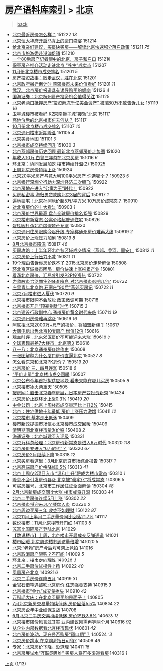 [房产语料库索引](../../README.md)  > [北京](北京.md)
====
> [back](../README.md)

- [北京最近房价怎么样？](http://jkwz.applinzi.com/ittc/6778590668494734341.html#%E5%8C%97%E4%BA%AC%E6%9C%80%E8%BF%91%E6%88%BF%E4%BB%B7%E6%80%8E%E4%B9%88%E6%A0%B7%EF%BC%9F) 151222 *13* 
- [北京恒大华府开启马背上的豪门盛宴](http://jkwz.applinzi.com/ittc/6775637092730405892.html#%E5%8C%97%E4%BA%AC%E6%81%92%E5%A4%A7%E5%8D%8E%E5%BA%9C%E5%BC%80%E5%90%AF%E9%A9%AC%E8%83%8C%E4%B8%8A%E7%9A%84%E8%B1%AA%E9%97%A8%E7%9B%9B%E5%AE%B4) 151214  
- [给北京亲们建议，买房快买房——解读北京快速积分落户政策](http://jkwz.applinzi.com/ittc/6774512081563026437.html#%E7%BB%99%E5%8C%97%E4%BA%AC%E4%BA%B2%E4%BB%AC%E5%BB%BA%E8%AE%AE%EF%BC%8C%E4%B9%B0%E6%88%BF%E5%BF%AB%E4%B9%B0%E6%88%BF%E2%80%94%E2%80%94%E8%A7%A3%E8%AF%BB%E5%8C%97%E4%BA%AC%E5%BF%AB%E9%80%9F%E7%A7%AF%E5%88%86%E8%90%BD%E6%88%B7%E6%94%BF%E7%AD%96) 151211 *75* 
- [北京市旅游委赴港澳促销](http://jkwz.applinzi.com/ittc/6774224077304890372.html#%E5%8C%97%E4%BA%AC%E5%B8%82%E6%97%85%E6%B8%B8%E5%A7%94%E8%B5%B4%E6%B8%AF%E6%BE%B3%E4%BF%83%E9%94%80) 151210  
- [一个80后房产记者眼中的北京、房子和户口](http://jkwz.applinzi.com/ittc/6774202029899777029.html#%E4%B8%80%E4%B8%AA80%E5%90%8E%E6%88%BF%E4%BA%A7%E8%AE%B0%E8%80%85%E7%9C%BC%E4%B8%AD%E7%9A%84%E5%8C%97%E4%BA%AC%E3%80%81%E6%88%BF%E5%AD%90%E5%92%8C%E6%88%B7%E5%8F%A3) 151210  
- [保亭房产推介活动走进北京 “养生”成卖点](http://jkwz.applinzi.com/ittc/6773009893388977157.html#%E4%BF%9D%E4%BA%AD%E6%88%BF%E4%BA%A7%E6%8E%A8%E4%BB%8B%E6%B4%BB%E5%8A%A8%E8%B5%B0%E8%BF%9B%E5%8C%97%E4%BA%AC+%E2%80%9C%E5%85%BB%E7%94%9F%E2%80%9D%E6%88%90%E5%8D%96%E7%82%B9) 151207  
- [11月份北京楼市成交排名](http://jkwz.applinzi.com/ittc/6770947957713273861.html#11%E6%9C%88%E4%BB%BD%E5%8C%97%E4%BA%AC%E6%A5%BC%E5%B8%82%E6%88%90%E4%BA%A4%E6%8E%92%E5%90%8D) 151201 *5* 
- [房产投资故事：败走武汉，胜在北京](http://jkwz.applinzi.com/ittc/6770913052455339013.html#%E6%88%BF%E4%BA%A7%E6%8A%95%E8%B5%84%E6%95%85%E4%BA%8B%EF%BC%9A%E8%B4%A5%E8%B5%B0%E6%AD%A6%E6%B1%89%EF%BC%8C%E8%83%9C%E5%9C%A8%E5%8C%97%E4%BA%AC) 151201  
- [北京政府搬迁倒计时 燕郊楼市未来价值看好](http://jkwz.applinzi.com/ittc/6770776647183893508.html#%E5%8C%97%E4%BA%AC%E6%94%BF%E5%BA%9C%E6%90%AC%E8%BF%81%E5%80%92%E8%AE%A1%E6%97%B6+%E7%87%95%E9%83%8A%E6%A5%BC%E5%B8%82%E6%9C%AA%E6%9D%A5%E4%BB%B7%E5%80%BC%E7%9C%8B%E5%A5%BD) 151201 *11* 
- [武汉、北京房价报道具有诱导购买的倾向](http://jkwz.applinzi.com/ittc/6768984480815776773.html#%E6%AD%A6%E6%B1%89%E3%80%81%E5%8C%97%E4%BA%AC%E6%88%BF%E4%BB%B7%E6%8A%A5%E9%81%93%E5%85%B7%E6%9C%89%E8%AF%B1%E5%AF%BC%E8%B4%AD%E4%B9%B0%E7%9A%84%E5%80%BE%E5%90%91) 151126 *4* 
- [国海证券：北京杭州房产投资机会值得关注](http://jkwz.applinzi.com/ittc/6768540493147538436.html#%E5%9B%BD%E6%B5%B7%E8%AF%81%E5%88%B8%EF%BC%9A%E5%8C%97%E4%BA%AC%E6%9D%AD%E5%B7%9E%E6%88%BF%E4%BA%A7%E6%8A%95%E8%B5%84%E6%9C%BA%E4%BC%9A%E5%80%BC%E5%BE%97%E5%85%B3%E6%B3%A8) 151125  
- [北京老两口抵押房产“投资解冻千亿美金资产” 被骗80万不敢告诉儿女](http://jkwz.applinzi.com/ittc/6766457612023628805.html#%E5%8C%97%E4%BA%AC%E8%80%81%E4%B8%A4%E5%8F%A3%E6%8A%B5%E6%8A%BC%E6%88%BF%E4%BA%A7%E2%80%9C%E6%8A%95%E8%B5%84%E8%A7%A3%E5%86%BB%E5%8D%83%E4%BA%BF%E7%BE%8E%E9%87%91%E8%B5%84%E4%BA%A7%E2%80%9D+%E8%A2%AB%E9%AA%9780%E4%B8%87%E4%B8%8D%E6%95%A2%E5%91%8A%E8%AF%89%E5%84%BF%E5%A5%B3) 151119 *16* 
- [卫星城楼市被看好 K2京南狮子城“接轨”北京](http://jkwz.applinzi.com/ittc/6765747449591497733.html#%E5%8D%AB%E6%98%9F%E5%9F%8E%E6%A5%BC%E5%B8%82%E8%A2%AB%E7%9C%8B%E5%A5%BD+K2%E4%BA%AC%E5%8D%97%E7%8B%AE%E5%AD%90%E5%9F%8E%E2%80%9C%E6%8E%A5%E8%BD%A8%E2%80%9D%E5%8C%97%E4%BA%AC) 151117  
- [高地价后的北京楼市何去何从？](http://jkwz.applinzi.com/ittc/6765697613336937477.html#%E9%AB%98%E5%9C%B0%E4%BB%B7%E5%90%8E%E7%9A%84%E5%8C%97%E4%BA%AC%E6%A5%BC%E5%B8%82%E4%BD%95%E5%8E%BB%E4%BD%95%E4%BB%8E%EF%BC%9F) 151117  
- [10月份北京楼市成交排名](http://jkwz.applinzi.com/ittc/6761854144730366981.html#10%E6%9C%88%E4%BB%BD%E5%8C%97%E4%BA%AC%E6%A5%BC%E5%B8%82%E6%88%90%E4%BA%A4%E6%8E%92%E5%90%8D) 151107 *10* 
- [北京通州楼市近期降温](http://jkwz.applinzi.com/ittc/6761169303223403524.html#%E5%8C%97%E4%BA%AC%E9%80%9A%E5%B7%9E%E6%A5%BC%E5%B8%82%E8%BF%91%E6%9C%9F%E9%99%8D%E6%B8%A9) 151105 *4* 
- [北京美食地图](http://jkwz.applinzi.com/ittc/6759509355842962437.html#%E5%8C%97%E4%BA%AC%E7%BE%8E%E9%A3%9F%E5%9C%B0%E5%9B%BE) 151101 *3* 
- [北京楼市成交持续回升](http://jkwz.applinzi.com/ittc/6758959101813408773.html#%E5%8C%97%E4%BA%AC%E6%A5%BC%E5%B8%82%E6%88%90%E4%BA%A4%E6%8C%81%E7%BB%AD%E5%9B%9E%E5%8D%87) 151030 *3* 
- [北京燕郊房价历史回顾 最新北京燕郊房价走势图](http://jkwz.applinzi.com/ittc/6755267762106696708.html#%E5%8C%97%E4%BA%AC%E7%87%95%E9%83%8A%E6%88%BF%E4%BB%B7%E5%8E%86%E5%8F%B2%E5%9B%9E%E9%A1%BE+%E6%9C%80%E6%96%B0%E5%8C%97%E4%BA%AC%E7%87%95%E9%83%8A%E6%88%BF%E4%BB%B7%E8%B5%B0%E5%8A%BF%E5%9B%BE) 151020  
- [年收入10万 白领三年内在北京买房](http://jkwz.applinzi.com/ittc/6753733101570966533.html#%E5%B9%B4%E6%94%B6%E5%85%A510%E4%B8%87+%E7%99%BD%E9%A2%86%E4%B8%89%E5%B9%B4%E5%86%85%E5%9C%A8%E5%8C%97%E4%BA%AC%E4%B9%B0%E6%88%BF) 151016 *6* 
- [环北京：协同发展加速 楼市持续升温(2)](http://jkwz.applinzi.com/ittc/6745800052162937860.html#%E7%8E%AF%E5%8C%97%E4%BA%AC%EF%BC%9A%E5%8D%8F%E5%90%8C%E5%8F%91%E5%B1%95%E5%8A%A0%E9%80%9F+%E6%A5%BC%E5%B8%82%E6%8C%81%E7%BB%AD%E5%8D%87%E6%B8%A9%282%29) 150925  
- [上周北京房价持续上涨](http://jkwz.applinzi.com/ittc/6745607405700236292.html#%E4%B8%8A%E5%91%A8%E5%8C%97%E4%BA%AC%E6%88%BF%E4%BB%B7%E6%8C%81%E7%BB%AD%E4%B8%8A%E6%B6%A8) 150924  
- [北京20平米房产与意大利100平米房产 你选哪个？](http://jkwz.applinzi.com/ittc/6745284024727913476.html#%E5%8C%97%E4%BA%AC20%E5%B9%B3%E7%B1%B3%E6%88%BF%E4%BA%A7%E4%B8%8E%E6%84%8F%E5%A4%A7%E5%88%A9100%E5%B9%B3%E7%B1%B3%E6%88%BF%E4%BA%A7+%E4%BD%A0%E9%80%89%E5%93%AA%E4%B8%AA%EF%BC%9F) 150923 *5* 
- [北京银行深圳分行助力深圳经济二次腾飞](http://jkwz.applinzi.com/ittc/6744909099852874757.html#%E5%8C%97%E4%BA%AC%E9%93%B6%E8%A1%8C%E6%B7%B1%E5%9C%B3%E5%88%86%E8%A1%8C%E5%8A%A9%E5%8A%9B%E6%B7%B1%E5%9C%B3%E7%BB%8F%E6%B5%8E%E4%BA%8C%E6%AC%A1%E8%85%BE%E9%A3%9E) 150922  
- [北京房地产进入“公寓为王”时代！](http://jkwz.applinzi.com/ittc/6744824682270901253.html#%E5%8C%97%E4%BA%AC%E6%88%BF%E5%9C%B0%E4%BA%A7%E8%BF%9B%E5%85%A5%E2%80%9C%E5%85%AC%E5%AF%93%E4%B8%BA%E7%8E%8B%E2%80%9D%E6%97%B6%E4%BB%A3%EF%BC%81) 150922  
- [买房私密事 海归男贷款购北京3居的背后](http://jkwz.applinzi.com/ittc/6742969866283926532.html#%E4%B9%B0%E6%88%BF%E7%A7%81%E5%AF%86%E4%BA%8B+%E6%B5%B7%E5%BD%92%E7%94%B7%E8%B4%B7%E6%AC%BE%E8%B4%AD%E5%8C%97%E4%BA%AC3%E5%B1%85%E7%9A%84%E8%83%8C%E5%90%8E) 150917 *1* 
- [遍地豪宅！北京孙河地价超5万/平方米 10万房价成常态？](http://jkwz.applinzi.com/ittc/6740526940424356869.html#%E9%81%8D%E5%9C%B0%E8%B1%AA%E5%AE%85%EF%BC%81%E5%8C%97%E4%BA%AC%E5%AD%99%E6%B2%B3%E5%9C%B0%E4%BB%B7%E8%B6%855%E4%B8%87%2F%E5%B9%B3%E6%96%B9%E7%B1%B3+10%E4%B8%87%E6%88%BF%E4%BB%B7%E6%88%90%E5%B8%B8%E6%80%81%EF%BC%9F) 150910  
- [对北京房价的十大看法](http://jkwz.applinzi.com/ittc/6737845420543542276.html#%E5%AF%B9%E5%8C%97%E4%BA%AC%E6%88%BF%E4%BB%B7%E7%9A%84%E5%8D%81%E5%A4%A7%E7%9C%8B%E6%B3%95) 150903 *1* 
- [北京房价世界最高 盘点全球房价排名15强](http://jkwz.applinzi.com/ittc/6735893134569063428.html#%E5%8C%97%E4%BA%AC%E6%88%BF%E4%BB%B7%E4%B8%96%E7%95%8C%E6%9C%80%E9%AB%98+%E7%9B%98%E7%82%B9%E5%85%A8%E7%90%83%E6%88%BF%E4%BB%B7%E6%8E%92%E5%90%8D15%E5%BC%BA) 150829  
- [北京楼市新常态 公寓价格超普通住宅](http://jkwz.applinzi.com/ittc/547650615643586878.html#%E5%8C%97%E4%BA%AC%E6%A5%BC%E5%B8%82%E6%96%B0%E5%B8%B8%E6%80%81+%E5%85%AC%E5%AF%93%E4%BB%B7%E6%A0%BC%E8%B6%85%E6%99%AE%E9%80%9A%E4%BD%8F%E5%AE%85) 150826  
- [碧桂园打造北京度假地产专家](http://jkwz.applinzi.com/ittc/6732386886477956101.html#%E7%A2%A7%E6%A1%82%E5%9B%AD%E6%89%93%E9%80%A0%E5%8C%97%E4%BA%AC%E5%BA%A6%E5%81%87%E5%9C%B0%E4%BA%A7%E4%B8%93%E5%AE%B6) 150820  
- [北京通州住房限购今起升级 专家称通州房价难再大涨](http://jkwz.applinzi.com/ittc/547650615714864214.html#%E5%8C%97%E4%BA%AC%E9%80%9A%E5%B7%9E%E4%BD%8F%E6%88%BF%E9%99%90%E8%B4%AD%E4%BB%8A%E8%B5%B7%E5%8D%87%E7%BA%A7+%E4%B8%93%E5%AE%B6%E7%A7%B0%E9%80%9A%E5%B7%9E%E6%88%BF%E4%BB%B7%E9%9A%BE%E5%86%8D%E5%A4%A7%E6%B6%A8) 150819 *2* 
- [北京房价上涨压力加剧](http://jkwz.applinzi.com/ittc/6732258763308090373.html#%E5%8C%97%E4%BA%AC%E6%88%BF%E4%BB%B7%E4%B8%8A%E6%B6%A8%E5%8E%8B%E5%8A%9B%E5%8A%A0%E5%89%A7) 150819 *8* 
- [8月北京楼市降温](http://jkwz.applinzi.com/ittc/547650615724632239.html#8%E6%9C%88%E5%8C%97%E4%BA%AC%E6%A5%BC%E5%B8%82%E9%99%8D%E6%B8%A9) 150817 *46* 
- [买房攻略：上半年环北京各区域成交情况（燕郊、香河、固安）](http://jkwz.applinzi.com/ittc/547650615694023245.html#%E4%B9%B0%E6%88%BF%E6%94%BB%E7%95%A5%EF%BC%9A%E4%B8%8A%E5%8D%8A%E5%B9%B4%E7%8E%AF%E5%8C%97%E4%BA%AC%E5%90%84%E5%8C%BA%E5%9F%9F%E6%88%90%E4%BA%A4%E6%83%85%E5%86%B5%EF%BC%88%E7%87%95%E9%83%8A%E3%80%81%E9%A6%99%E6%B2%B3%E3%80%81%E5%9B%BA%E5%AE%89%EF%BC%89) 150812 *11* 
- [北京房价上行压力不减](http://jkwz.applinzi.com/ittc/547650615679337070.html#%E5%8C%97%E4%BA%AC%E6%88%BF%E4%BB%B7%E4%B8%8A%E8%A1%8C%E5%8E%8B%E5%8A%9B%E4%B8%8D%E5%87%8F) 150811 *11* 
- [19个理由告诉你房价跌不了 2015北京房价走势解读](http://jkwz.applinzi.com/ittc/547650615591544530.html#19%E4%B8%AA%E7%90%86%E7%94%B1%E5%91%8A%E8%AF%89%E4%BD%A0%E6%88%BF%E4%BB%B7%E8%B7%8C%E4%B8%8D%E4%BA%86+2015%E5%8C%97%E4%BA%AC%E6%88%BF%E4%BB%B7%E8%B5%B0%E5%8A%BF%E8%A7%A3%E8%AF%BB) 150808  
- [环北京区域楼市困局：房价快速上涨拖累产业](http://jkwz.applinzi.com/ittc/547650615500752465.html#%E7%8E%AF%E5%8C%97%E4%BA%AC%E5%8C%BA%E5%9F%9F%E6%A5%BC%E5%B8%82%E5%9B%B0%E5%B1%80%EF%BC%9A%E6%88%BF%E4%BB%B7%E5%BF%AB%E9%80%9F%E4%B8%8A%E6%B6%A8%E6%8B%96%E7%B4%AF%E4%BA%A7%E4%B8%9A) 150801  
- [看涨北京房价，汇易贷引发P2P投资热](http://jkwz.applinzi.com/ittc/547650615190823372.html#%E7%9C%8B%E6%B6%A8%E5%8C%97%E4%BA%AC%E6%88%BF%E4%BB%B7%EF%BC%8C%E6%B1%87%E6%98%93%E8%B4%B7%E5%BC%95%E5%8F%91P2P%E6%8A%95%E8%B5%84%E7%83%AD) 150722  
- [为救股市仓促而生的降准降息 对北京楼市影响几何?](http://jkwz.applinzi.com/ittc/547650614967848752.html#%E4%B8%BA%E6%95%91%E8%82%A1%E5%B8%82%E4%BB%93%E4%BF%83%E8%80%8C%E7%94%9F%E7%9A%84%E9%99%8D%E5%87%86%E9%99%8D%E6%81%AF+%E5%AF%B9%E5%8C%97%E4%BA%AC%E6%A5%BC%E5%B8%82%E5%BD%B1%E5%93%8D%E5%87%A0%E4%BD%95%3F) 150722  
- [庄里青年北京跑 石家庄&quot;90后&quot;燕郊买房记](http://jkwz.applinzi.com/ittc/547650614945348298.html#%E5%BA%84%E9%87%8C%E9%9D%92%E5%B9%B4%E5%8C%97%E4%BA%AC%E8%B7%91+%E7%9F%B3%E5%AE%B6%E5%BA%84%26quot%3B90%E5%90%8E%26quot%3B%E7%87%95%E9%83%8A%E4%B9%B0%E6%88%BF%E8%AE%B0) 150722 *11* 
- [北京7月楼市进入夏伏](http://jkwz.applinzi.com/ittc/547650615109258468.html#%E5%8C%97%E4%BA%AC7%E6%9C%88%E6%A5%BC%E5%B8%82%E8%BF%9B%E5%85%A5%E5%A4%8F%E4%BC%8F) 150720 *9* 
- [北京楼市限购不会放松 政策微调可期](http://jkwz.applinzi.com/ittc/547650611422315540.html#%E5%8C%97%E4%BA%AC%E6%A5%BC%E5%B8%82%E9%99%90%E8%B4%AD%E4%B8%8D%E4%BC%9A%E6%94%BE%E6%9D%BE+%E6%94%BF%E7%AD%96%E5%BE%AE%E8%B0%83%E5%8F%AF%E6%9C%9F) 150718  
- [北京楼市开启“顶豪别墅”时代](http://jkwz.applinzi.com/ittc/547650611429403719.html#%E5%8C%97%E4%BA%AC%E6%A5%BC%E5%B8%82%E5%BC%80%E5%90%AF%E2%80%9C%E9%A1%B6%E8%B1%AA%E5%88%AB%E5%A2%85%E2%80%9D%E6%97%B6%E4%BB%A3) 150715 *3* 
- [北京建设行政副中心 通州房价黄金时代来临](http://jkwz.applinzi.com/ittc/547650615063243968.html#%E5%8C%97%E4%BA%AC%E5%BB%BA%E8%AE%BE%E8%A1%8C%E6%94%BF%E5%89%AF%E4%B8%AD%E5%BF%83+%E9%80%9A%E5%B7%9E%E6%88%BF%E4%BB%B7%E9%BB%84%E9%87%91%E6%97%B6%E4%BB%A3%E6%9D%A5%E4%B8%B4) 150714 *19* 
- [北京通州房价难再跳涨](http://jkwz.applinzi.com/ittc/547650611426613528.html#%E5%8C%97%E4%BA%AC%E9%80%9A%E5%B7%9E%E6%88%BF%E4%BB%B7%E9%9A%BE%E5%86%8D%E8%B7%B3%E6%B6%A8) 150619 *16* 
- [阿联拒北京2000万+房产的报价，将加盟新疆？](http://jkwz.applinzi.com/ittc/547650611421997463.html#%E9%98%BF%E8%81%94%E6%8B%92%E5%8C%97%E4%BA%AC2000%E4%B8%87%2B%E6%88%BF%E4%BA%A7%E7%9A%84%E6%8A%A5%E4%BB%B7%EF%BC%8C%E5%B0%86%E5%8A%A0%E7%9B%9F%E6%96%B0%E7%96%86%EF%BC%9F) 150617  
- [大唐电信出售北京10套房产 增值12倍](http://jkwz.applinzi.com/ittc/547650611423127552.html#%E5%A4%A7%E5%94%90%E7%94%B5%E4%BF%A1%E5%87%BA%E5%94%AE%E5%8C%97%E4%BA%AC10%E5%A5%97%E6%88%BF%E4%BA%A7+%E5%A2%9E%E5%80%BC12%E5%80%8D) 150616  
- [观点时评：北京郊区房价不可能迎来大涨](http://jkwz.applinzi.com/ittc/547650611421268588.html#%E8%A7%82%E7%82%B9%E6%97%B6%E8%AF%84%EF%BC%9A%E5%8C%97%E4%BA%AC%E9%83%8A%E5%8C%BA%E6%88%BF%E4%BB%B7%E4%B8%8D%E5%8F%AF%E8%83%BD%E8%BF%8E%E6%9D%A5%E5%A4%A7%E6%B6%A8) 150616 *9* 
- [全球表现最差7大楼市：北京第3](http://jkwz.applinzi.com/ittc/547650611423711823.html#%E5%85%A8%E7%90%83%E8%A1%A8%E7%8E%B0%E6%9C%80%E5%B7%AE7%E5%A4%A7%E6%A5%BC%E5%B8%82%EF%BC%9A%E5%8C%97%E4%BA%AC%E7%AC%AC3) 150616  
- [八一八：北京通州房价炒作史](http://jkwz.applinzi.com/ittc/547650611419087262.html#%E5%85%AB%E4%B8%80%E5%85%AB%EF%BC%9A%E5%8C%97%E4%BA%AC%E9%80%9A%E5%B7%9E%E6%88%BF%E4%BB%B7%E7%82%92%E4%BD%9C%E5%8F%B2) 150608  
- [一张图解释为什么厦门房价直逼北京](http://jkwz.applinzi.com/ittc/547650611415949675.html#%E4%B8%80%E5%BC%A0%E5%9B%BE%E8%A7%A3%E9%87%8A%E4%B8%BA%E4%BB%80%E4%B9%88%E5%8E%A6%E9%97%A8%E6%88%BF%E4%BB%B7%E7%9B%B4%E9%80%BC%E5%8C%97%E4%BA%AC) 150527 *8* 
- [怎么看东京和北京PK房价？](http://jkwz.applinzi.com/ittc/547650611414439136.html#%E6%80%8E%E4%B9%88%E7%9C%8B%E4%B8%9C%E4%BA%AC%E5%92%8C%E5%8C%97%E4%BA%ACPK%E6%88%BF%E4%BB%B7%EF%BC%9F) 150519 *20* 
- [北京房价 三、四月连涨](http://jkwz.applinzi.com/ittc/547650611417100052.html#%E5%8C%97%E4%BA%AC%E6%88%BF%E4%BB%B7+%E4%B8%89%E3%80%81%E5%9B%9B%E6%9C%88%E8%BF%9E%E6%B6%A8) 150518 *6* 
- [“平价走量” 北京楼市成交回暖](http://jkwz.applinzi.com/ittc/547650611410953950.html#%E2%80%9C%E5%B9%B3%E4%BB%B7%E8%B5%B0%E9%87%8F%E2%80%9D+%E5%8C%97%E4%BA%AC%E6%A5%BC%E5%B8%82%E6%88%90%E4%BA%A4%E5%9B%9E%E6%9A%96) 150507  
- [北京公布今年首批拟供应地块 看未来能在哪儿买房](http://jkwz.applinzi.com/ittc/547650611407543786.html#%E5%8C%97%E4%BA%AC%E5%85%AC%E5%B8%83%E4%BB%8A%E5%B9%B4%E9%A6%96%E6%89%B9%E6%8B%9F%E4%BE%9B%E5%BA%94%E5%9C%B0%E5%9D%97+%E7%9C%8B%E6%9C%AA%E6%9D%A5%E8%83%BD%E5%9C%A8%E5%93%AA%E5%84%BF%E4%B9%B0%E6%88%BF) 150505 *9* 
- [北京楼市冰火两重天](http://jkwz.applinzi.com/ittc/547650611411200483.html#%E5%8C%97%E4%BA%AC%E6%A5%BC%E5%B8%82%E5%86%B0%E7%81%AB%E4%B8%A4%E9%87%8D%E5%A4%A9) 150505  
- [搜房网：直击北京春季房展，日本房产变投资新秀](http://jkwz.applinzi.com/ittc/547650611407577946.html#%E6%90%9C%E6%88%BF%E7%BD%91%EF%BC%9A%E7%9B%B4%E5%87%BB%E5%8C%97%E4%BA%AC%E6%98%A5%E5%AD%A3%E6%88%BF%E5%B1%95%EF%BC%8C%E6%97%A5%E6%9C%AC%E6%88%BF%E4%BA%A7%E5%8F%98%E6%8A%95%E8%B5%84%E6%96%B0%E7%A7%80) 150424  
- [北京房价止跌环比上涨0.3%](http://jkwz.applinzi.com/ittc/547650611403555192.html#%E5%8C%97%E4%BA%AC%E6%88%BF%E4%BB%B7%E6%AD%A2%E8%B7%8C%E7%8E%AF%E6%AF%94%E4%B8%8A%E6%B6%A80.3%25) 150419 *20* 
- [中金公司：北京上周楼市成交量环比上升2%](http://jkwz.applinzi.com/ittc/547650611400986564.html#%E4%B8%AD%E9%87%91%E5%85%AC%E5%8F%B8%EF%BC%9A%E5%8C%97%E4%BA%AC%E4%B8%8A%E5%91%A8%E6%A5%BC%E5%B8%82%E6%88%90%E4%BA%A4%E9%87%8F%E7%8E%AF%E6%AF%94%E4%B8%8A%E5%8D%872%25) 150415  
- [北京：住宅供地十年最低 房价上涨压力激增](http://jkwz.applinzi.com/ittc/547650611404282076.html#%E5%8C%97%E4%BA%AC%EF%BC%9A%E4%BD%8F%E5%AE%85%E4%BE%9B%E5%9C%B0%E5%8D%81%E5%B9%B4%E6%9C%80%E4%BD%8E+%E6%88%BF%E4%BB%B7%E4%B8%8A%E6%B6%A8%E5%8E%8B%E5%8A%9B%E6%BF%80%E5%A2%9E) 150411 *12* 
- [北京楼市 基本走出低迷](http://jkwz.applinzi.com/ittc/547650611399128347.html#%E5%8C%97%E4%BA%AC%E6%A5%BC%E5%B8%82+%E5%9F%BA%E6%9C%AC%E8%B5%B0%E5%87%BA%E4%BD%8E%E8%BF%B7) 150409  
- [楼市新政提振市场信心北京楼市成交回暖](http://jkwz.applinzi.com/ittc/547650611399221222.html#%E6%A5%BC%E5%B8%82%E6%96%B0%E6%94%BF%E6%8F%90%E6%8C%AF%E5%B8%82%E5%9C%BA%E4%BF%A1%E5%BF%83%E5%8C%97%E4%BA%AC%E6%A5%BC%E5%B8%82%E6%88%90%E4%BA%A4%E5%9B%9E%E6%9A%96) 150409  
- [清明期间北京楼市量涨价稳](http://jkwz.applinzi.com/ittc/547650611404754347.html#%E6%B8%85%E6%98%8E%E6%9C%9F%E9%97%B4%E5%8C%97%E4%BA%AC%E6%A5%BC%E5%B8%82%E9%87%8F%E6%B6%A8%E4%BB%B7%E7%A8%B3) 150408 *2* 
- [海通证券：北京城建买入评级](http://jkwz.applinzi.com/ittc/547650611401058255.html#%E6%B5%B7%E9%80%9A%E8%AF%81%E5%88%B8%EF%BC%9A%E5%8C%97%E4%BA%AC%E5%9F%8E%E5%BB%BA%E4%B9%B0%E5%85%A5%E8%AF%84%E7%BA%A7) 150331  
- [北京万科总经理：北京房价新常态是进入6万时代](http://jkwz.applinzi.com/ittc/547650611397524488.html#%E5%8C%97%E4%BA%AC%E4%B8%87%E7%A7%91%E6%80%BB%E7%BB%8F%E7%90%86%EF%BC%9A%E5%8C%97%E4%BA%AC%E6%88%BF%E4%BB%B7%E6%96%B0%E5%B8%B8%E6%80%81%E6%98%AF%E8%BF%9B%E5%85%A56%E4%B8%87%E6%97%B6%E4%BB%A3) 150320 *118* 
- [北京房价要进入“6万时代”？](http://jkwz.applinzi.com/ittc/547650611401182772.html#%E5%8C%97%E4%BA%AC%E6%88%BF%E4%BB%B7%E8%A6%81%E8%BF%9B%E5%85%A5%E2%80%9C6%E4%B8%87%E6%97%B6%E4%BB%A3%E2%80%9D%EF%BC%9F) 150320 *67* 
- [北京房价2月继续下降](http://jkwz.applinzi.com/ittc/547650611398272001.html#%E5%8C%97%E4%BA%AC%E6%88%BF%E4%BB%B72%E6%9C%88%E7%BB%A7%E7%BB%AD%E4%B8%8B%E9%99%8D) 150318 *12* 
- [北京买房看这里：3月北京房贷市场综合报告](http://jkwz.applinzi.com/ittc/547650611397761592.html#%E5%8C%97%E4%BA%AC%E4%B9%B0%E6%88%BF%E7%9C%8B%E8%BF%99%E9%87%8C%EF%BC%9A3%E6%9C%88%E5%8C%97%E4%BA%AC%E6%88%BF%E8%B4%B7%E5%B8%82%E5%9C%BA%E7%BB%BC%E5%90%88%E6%8A%A5%E5%91%8A) 150317 *1* 
- [北京高端房产价格降幅0.5%](http://jkwz.applinzi.com/ittc/547650611396364597.html#%E5%8C%97%E4%BA%AC%E9%AB%98%E7%AB%AF%E6%88%BF%E4%BA%A7%E4%BB%B7%E6%A0%BC%E9%99%8D%E5%B9%850.5%25) 150313 *41* 
- [北京上周仅2项目入市 “温和上升”将成为楼市常态](http://jkwz.applinzi.com/ittc/547650611396780906.html#%E5%8C%97%E4%BA%AC%E4%B8%8A%E5%91%A8%E4%BB%852%E9%A1%B9%E7%9B%AE%E5%85%A5%E5%B8%82+%E2%80%9C%E6%B8%A9%E5%92%8C%E4%B8%8A%E5%8D%87%E2%80%9D%E5%B0%86%E6%88%90%E4%B8%BA%E6%A5%BC%E5%B8%82%E5%B8%B8%E6%80%81) 150310 *1* 
- [降息不会引发房价暴涨 北京被“豪宅化”将成常态](http://jkwz.applinzi.com/ittc/547650611395996508.html#%E9%99%8D%E6%81%AF%E4%B8%8D%E4%BC%9A%E5%BC%95%E5%8F%91%E6%88%BF%E4%BB%B7%E6%9A%B4%E6%B6%A8+%E5%8C%97%E4%BA%AC%E8%A2%AB%E2%80%9C%E8%B1%AA%E5%AE%85%E5%8C%96%E2%80%9D%E5%B0%86%E6%88%90%E5%B8%B8%E6%80%81) 150306 *5* 
- [可买房摇号，北京市工作居住证全面解读](http://jkwz.applinzi.com/ittc/547650611394585741.html#%E5%8F%AF%E4%B9%B0%E6%88%BF%E6%91%87%E5%8F%B7%EF%BC%8C%E5%8C%97%E4%BA%AC%E5%B8%82%E5%B7%A5%E4%BD%9C%E5%B1%85%E4%BD%8F%E8%AF%81%E5%85%A8%E9%9D%A2%E8%A7%A3%E8%AF%BB) 150304 *48* 
- [2月北京新房成交同比大涨 楼市或将升温](http://jkwz.applinzi.com/ittc/547650611393877375.html#2%E6%9C%88%E5%8C%97%E4%BA%AC%E6%96%B0%E6%88%BF%E6%88%90%E4%BA%A4%E5%90%8C%E6%AF%94%E5%A4%A7%E6%B6%A8+%E6%A5%BC%E5%B8%82%E6%88%96%E5%B0%86%E5%8D%87%E6%B8%A9) 150303 *44* 
- [北京二手房价连续5月上涨](http://jkwz.applinzi.com/ittc/547650611396451292.html#%E5%8C%97%E4%BA%AC%E4%BA%8C%E6%89%8B%E6%88%BF%E4%BB%B7%E8%BF%9E%E7%BB%AD5%E6%9C%88%E4%B8%8A%E6%B6%A8) 150302 *22* 
- [北京楼市将迎来30个楼盘入市](http://jkwz.applinzi.com/ittc/547650611392875694.html#%E5%8C%97%E4%BA%AC%E6%A5%BC%E5%B8%82%E5%B0%86%E8%BF%8E%E6%9D%A530%E4%B8%AA%E6%A5%BC%E7%9B%98%E5%85%A5%E5%B8%82) 150226 *5* 
- [北京周边买房三年 收益不如理财](http://jkwz.applinzi.com/ittc/547650611387089728.html#%E5%8C%97%E4%BA%AC%E5%91%A8%E8%BE%B9%E4%B9%B0%E6%88%BF%E4%B8%89%E5%B9%B4+%E6%94%B6%E7%9B%8A%E4%B8%8D%E5%A6%82%E7%90%86%E8%B4%A2) 150122 *87* 
- [北京11月上半月二手房量价同比回落21.7%](http://jkwz.applinzi.com/ittc/547650611379335523.html#%E5%8C%97%E4%BA%AC11%E6%9C%88%E4%B8%8A%E5%8D%8A%E6%9C%88%E4%BA%8C%E6%89%8B%E6%88%BF%E9%87%8F%E4%BB%B7%E5%90%8C%E6%AF%94%E5%9B%9E%E8%90%BD21.7%25) 141117  
- [数说楼市：11月北京楼市开门红](http://jkwz.applinzi.com/ittc/547650611378552062.html#%E6%95%B0%E8%AF%B4%E6%A5%BC%E5%B8%82%EF%BC%9A11%E6%9C%88%E5%8C%97%E4%BA%AC%E6%A5%BC%E5%B8%82%E5%BC%80%E9%97%A8%E7%BA%A2) 141103 *5* 
- [苏富比国际房产登陆北京](http://jkwz.applinzi.com/ittc/547650611380156472.html#%E8%8B%8F%E5%AF%8C%E6%AF%94%E5%9B%BD%E9%99%85%E6%88%BF%E4%BA%A7%E7%99%BB%E9%99%86%E5%8C%97%E4%BA%AC) 141029  
- [【数说楼市】上周，北京楼市开启成交反弹通道](http://jkwz.applinzi.com/ittc/547650611379104489.html#%E3%80%90%E6%95%B0%E8%AF%B4%E6%A5%BC%E5%B8%82%E3%80%91%E4%B8%8A%E5%91%A8%EF%BC%8C%E5%8C%97%E4%BA%AC%E6%A5%BC%E5%B8%82%E5%BC%80%E5%90%AF%E6%88%90%E4%BA%A4%E5%8F%8D%E5%BC%B9%E9%80%9A%E9%81%93) 141021  
- [楼市回暖 北京周边楼市到访量倍增](http://jkwz.applinzi.com/ittc/547650611376552880.html#%E6%A5%BC%E5%B8%82%E5%9B%9E%E6%9A%96+%E5%8C%97%E4%BA%AC%E5%91%A8%E8%BE%B9%E6%A5%BC%E5%B8%82%E5%88%B0%E8%AE%BF%E9%87%8F%E5%80%8D%E5%A2%9E) 141020 *5* 
- [北京:“老赖”房产今后均可网上竞拍](http://jkwz.applinzi.com/ittc/547650611376281832.html#%E5%8C%97%E4%BA%AC%3A%E2%80%9C%E8%80%81%E8%B5%96%E2%80%9D%E6%88%BF%E4%BA%A7%E4%BB%8A%E5%90%8E%E5%9D%87%E5%8F%AF%E7%BD%91%E4%B8%8A%E7%AB%9E%E6%8B%8D) 141016  
- [北京取消房产限购？不可能](http://jkwz.applinzi.com/ittc/547650611378658538.html#%E5%8C%97%E4%BA%AC%E5%8F%96%E6%B6%88%E6%88%BF%E4%BA%A7%E9%99%90%E8%B4%AD%EF%BC%9F%E4%B8%8D%E5%8F%AF%E8%83%BD) 141009 *5* 
- [环北京：楼市走向理性](http://jkwz.applinzi.com/ittc/547650611375974051.html#%E7%8E%AF%E5%8C%97%E4%BA%AC%EF%BC%9A%E6%A5%BC%E5%B8%82%E8%B5%B0%E5%90%91%E7%90%86%E6%80%A7) 140926 *3* 
- [北京二手房价试探性上扬](http://jkwz.applinzi.com/ittc/547650611374815686.html#%E5%8C%97%E4%BA%AC%E4%BA%8C%E6%89%8B%E6%88%BF%E4%BB%B7%E8%AF%95%E6%8E%A2%E6%80%A7%E4%B8%8A%E6%89%AC) 140922 *40* 
- [凤凰房产北京](http://jkwz.applinzi.com/ittc/547650611376612839.html#%E5%87%A4%E5%87%B0%E6%88%BF%E4%BA%A7%E5%8C%97%E4%BA%AC) 140921 *6* 
- [北京二手房价连降五月](http://jkwz.applinzi.com/ittc/547650611375684220.html#%E5%8C%97%E4%BA%AC%E4%BA%8C%E6%89%8B%E6%88%BF%E4%BB%B7%E8%BF%9E%E9%99%8D%E4%BA%94%E6%9C%88) 140919 *31* 
- [金岩石借艳遇鼓吹北京房价 任志强竟支持](http://jkwz.applinzi.com/ittc/547650611376685406.html#%E9%87%91%E5%B2%A9%E7%9F%B3%E5%80%9F%E8%89%B3%E9%81%87%E9%BC%93%E5%90%B9%E5%8C%97%E4%BA%AC%E6%88%BF%E4%BB%B7+%E4%BB%BB%E5%BF%97%E5%BC%BA%E7%AB%9F%E6%94%AF%E6%8C%81) 140915 *9* 
- [北京楼市“金九”成交量抬头](http://jkwz.applinzi.com/ittc/547650611373424161.html#%E5%8C%97%E4%BA%AC%E6%A5%BC%E5%B8%82%E2%80%9C%E9%87%91%E4%B9%9D%E2%80%9D%E6%88%90%E4%BA%A4%E9%87%8F%E6%8A%AC%E5%A4%B4) 140910 *42* 
- [万科毛大庆：在北京买房买的是面子！](http://jkwz.applinzi.com/ittc/547650611370181791.html#%E4%B8%87%E7%A7%91%E6%AF%9B%E5%A4%A7%E5%BA%86%EF%BC%9A%E5%9C%A8%E5%8C%97%E4%BA%AC%E4%B9%B0%E6%88%BF%E4%B9%B0%E7%9A%84%E6%98%AF%E9%9D%A2%E5%AD%90%EF%BC%81) 140805  
- [7月北京新房交易量持续低迷 房价回落5.5%](http://jkwz.applinzi.com/ittc/547650611370035842.html#7%E6%9C%88%E5%8C%97%E4%BA%AC%E6%96%B0%E6%88%BF%E4%BA%A4%E6%98%93%E9%87%8F%E6%8C%81%E7%BB%AD%E4%BD%8E%E8%BF%B7+%E6%88%BF%E4%BB%B7%E5%9B%9E%E8%90%BD5.5%25) 140804 *22* 
- [北京房企年中业绩保卫战](http://jkwz.applinzi.com/ittc/547650611371456093.html#%E5%8C%97%E4%BA%AC%E6%88%BF%E4%BC%81%E5%B9%B4%E4%B8%AD%E4%B8%9A%E7%BB%A9%E4%BF%9D%E5%8D%AB%E6%88%98) 140708  
- [6月北京二手房交易持续低迷 房价环跌3.8%](http://jkwz.applinzi.com/ittc/547650611367489290.html#6%E6%9C%88%E5%8C%97%E4%BA%AC%E4%BA%8C%E6%89%8B%E6%88%BF%E4%BA%A4%E6%98%93%E6%8C%81%E7%BB%AD%E4%BD%8E%E8%BF%B7+%E6%88%BF%E4%BB%B7%E7%8E%AF%E8%B7%8C3.8%25) 140623 *12* 
- [北京楼市降价风言过其实 业内建议刚需再等两个月](http://jkwz.applinzi.com/ittc/547650611367840228.html#%E5%8C%97%E4%BA%AC%E6%A5%BC%E5%B8%82%E9%99%8D%E4%BB%B7%E9%A3%8E%E8%A8%80%E8%BF%87%E5%85%B6%E5%AE%9E+%E4%B8%9A%E5%86%85%E5%BB%BA%E8%AE%AE%E5%88%9A%E9%9C%80%E5%86%8D%E7%AD%89%E4%B8%A4%E4%B8%AA%E6%9C%88) 140616 *92* 
- [从企业内部数据看北京楼市现状](http://jkwz.applinzi.com/ittc/547650611365765487.html#%E4%BB%8E%E4%BC%81%E4%B8%9A%E5%86%85%E9%83%A8%E6%95%B0%E6%8D%AE%E7%9C%8B%E5%8C%97%E4%BA%AC%E6%A5%BC%E5%B8%82%E7%8E%B0%E7%8A%B6) 140601 *42* 
- [北京房价波动、现在是否购房“窗口期”？](http://jkwz.applinzi.com/ittc/547650611363599499.html#%E5%8C%97%E4%BA%AC%E6%88%BF%E4%BB%B7%E6%B3%A2%E5%8A%A8%E3%80%81%E7%8E%B0%E5%9C%A8%E6%98%AF%E5%90%A6%E8%B4%AD%E6%88%BF%E2%80%9C%E7%AA%97%E5%8F%A3%E6%9C%9F%E2%80%9D%EF%BC%9F) 140524 *13* 
- [北京房价跳水 在京购房指日可待?](http://jkwz.applinzi.com/ittc/547650611363296623.html#%E5%8C%97%E4%BA%AC%E6%88%BF%E4%BB%B7%E8%B7%B3%E6%B0%B4+%E5%9C%A8%E4%BA%AC%E8%B4%AD%E6%88%BF%E6%8C%87%E6%97%A5%E5%8F%AF%E5%BE%85%3F) 140506 *46* 
- [专家：北京房价下降，没道理](http://jkwz.applinzi.com/ittc/547650611361735428.html#%E4%B8%93%E5%AE%B6%EF%BC%9A%E5%8C%97%E4%BA%AC%E6%88%BF%E4%BB%B7%E4%B8%8B%E9%99%8D%EF%BC%8C%E6%B2%A1%E9%81%93%E7%90%86) 140411 *16* 
- [北京房展试水“互联网思维” 买房人将可多渠道看房](http://jkwz.applinzi.com/ittc/547650611360871641.html#%E5%8C%97%E4%BA%AC%E6%88%BF%E5%B1%95%E8%AF%95%E6%B0%B4%E2%80%9C%E4%BA%92%E8%81%94%E7%BD%91%E6%80%9D%E7%BB%B4%E2%80%9D+%E4%B9%B0%E6%88%BF%E4%BA%BA%E5%B0%86%E5%8F%AF%E5%A4%9A%E6%B8%A0%E9%81%93%E7%9C%8B%E6%88%BF) 140316 *1* 


 [上页](北京2.md)           (1/13)
